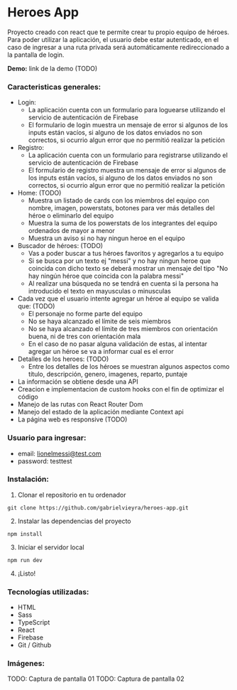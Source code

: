 # Heroes App

Proyecto creado con react que te permite crear tu propio equipo de héroes. Para poder utilizar la aplicación, el usuario debe estar autenticado, en el caso de ingresar a una ruta privada será automáticamente redireccionado a la pantalla de login.

**Demo:** link de la demo (TODO)

### Caracteristicas generales:

- Login:
  - La aplicación cuenta con un formulario para loguearse utilizando el servicio de autenticación de Firebase
  - El formulario de login muestra un mensaje de error si algunos de los inputs están vacíos, si alguno de los datos enviados no son correctos, si ocurrio algun error que no permitió realizar la petición
- Registro:
  - La aplicación cuenta con un formulario para registrarse utilizando el servicio de autenticación de Firebase
  - El formulario de registro muestra un mensaje de error si algunos de los inputs están vacíos, si alguno de los datos enviados no son correctos, si ocurrio algun error que no permitió realizar la petición
- Home: (TODO)
  - Muestra un listado de cards con los miembros del equipo con nombre, imagen, powerstats, botones para ver más detalles del héroe o eliminarlo del equipo
  - Muestra la suma de los powerstats de los integrantes del equipo ordenados de mayor a menor
  - Muestra un aviso si no hay ningun heroe en el equipo
- Buscador de héroes: (TODO)
  - Vas a poder buscar a tus héroes favoritos y agregarlos a tu equipo
  - Si se busca por un texto ej "messi" y no hay ningun heroe que coincida con dicho texto se deberá mostrar un mensaje del tipo "No hay ningún héroe que coincida con la palabra messi"
  - Al realizar una búsqueda no se tendrá en cuenta si la persona ha introducido el texto en mayusculas o minusculas
- Cada vez que el usuario intente agregar un héroe al equipo se valida que: (TODO)
  - El personaje no forme parte del equipo
  - No se haya alcanzado el límite de seis miembros
  - No se haya alcanzado el límite de tres miembros con orientación buena, ni de tres con orientación mala
  - En el caso de no pasar alguna validación de estas, al intentar agregar un héroe se va a informar cual es el error
- Detalles de los heroes: (TODO)
  - Entre los detalles de los héroes se muestran algunos aspectos como título, descripción, genero, imagenes, reparto, puntaje
- La información se obtiene desde una API
- Creacion e implementacion de custom hooks con el fin de optimizar el código
- Manejo de las rutas con React Router Dom
- Manejo del estado de la aplicación mediante Context api
- La página web es responsive (TODO)

### Usuario para ingresar:

- email: lionelmessi@test.com
- password: testtest

### Instalación:

1. Clonar el repositorio en tu ordenador

```
git clone https://github.com/gabrielvieyra/heroes-app.git
```

2. Instalar las dependencias del proyecto

```
npm install
```

3. Iniciar el servidor local

```
npm run dev
```

4. ¡Listo!

### Tecnologías utilizadas:

- HTML
- Sass
- TypeScript
- React
- Firebase
- Git / Github

### Imágenes:

TODO: Captura de pantalla 01
TODO: Captura de pantalla 02

<!-- --------------------------------------------------------------------------------------------------------------------------------------  -->

<!--
- Organizacion del proyecto:

- TODO:
- pagina Home, Detalle? / Buscador / Responsive / Responsive (menu mobile)
- diseño de la pagina hero (revisar scss)
- diseño de la pagina de busqueda (revisar scss)
- tests unitarios del curso de react?

- Commits:
- actualizo el readme

- Referentes:
- https://github.com/jmsanchezdiaz/heroes-app-alkemy/blob/main/src/customHooks/useSpreadContext.ts
- https://github.com/ezegonzalez912/alkemy-heroes-app/tree/main/src / https://github.com/ezegonzalez912/challenge-alkemy-v2
- https://github.com/livchits/superheroes-app/tree/89c5097948872ab5dd90ea2c2b7c13fbc3920be8 (challenge@alkemy.org / react)

- matias baldanza (a partir del 35 / hasta la 31 se vio)
-->
